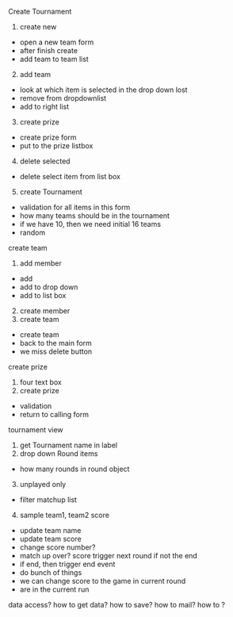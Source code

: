 Create Tournament
1. create new
- open a new team form
- after finish create
- add team to team list
2. add team
- look at which item is selected in the drop down lost
- remove from dropdownlist
- add to right list
3. create prize
- create prize form
- put to the prize listbox
4. delete selected
- delete select item from list box
5. create Tournament
- validation for all items in this form
- how many teams should be in the tournament
- if we have 10, then we need initial 16 teams
- random

create team
1. add member
- add
- add to drop down
- add to list box
2. create member
3. create team
- create team
- back to the main form
- we miss delete button

create prize
1. four text box
2. create prize
- validation
- return to calling form


tournament view
1. get Tournament name in label
2. drop down Round items
- how many rounds in round object
3. unplayed only
- filter matchup list
4. sample team1, team2 score
- update team name
- update team score
- change score number?
- match up over?
score trigger next round if not the end
- if end, then trigger end event
- do bunch of things
- we can change score to the game in current round
- are in the current run

data access?
how to get data?
how to save?
how to mail?
how to ?
